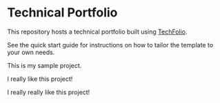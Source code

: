 # Technical Portfolio

This repository hosts a technical portfolio built using [TechFolio](http://techfolios.github.io). 

See the quick start guide for instructions on how to tailor the template to your own needs.

This is my sample project.

I really like this project!

I really really like this project!
